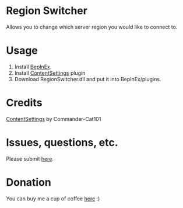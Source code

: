 # Region Switcher

Allows you to change which server region you would like to connect to.

# Usage

1. Install [BepInEx](https://github.com/BepInEx/BepInEx).
2. Install [ContentSettings](https://github.com/Commander-Cat101/ContentSettings) plugin
3. Download RegionSwitcher.dll and put it into BepInEx/plugins.

# Credits

[ContentSettings](https://github.com/Commander-Cat101/ContentSettings) by Commander-Cat101

# Issues, questions, etc.
Please submit [here](https://github.com/ShingekiNoRex/CW-RegionSwitcher/issues).

# Donation
You can buy me a cup of coffee [here](https://ko-fi.com/shingekinorex) :)